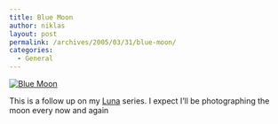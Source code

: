 ```yaml
---
title: Blue Moon
author: niklas
layout: post
permalink: /archives/2005/03/31/blue-moon/
categories:
  - General
---
```

<a href="http://saers.dk/~niklas/BlueMoon.jpg" class="broken_link"><img src="http://saers.dk/BlueMoon.jpg" alt="Blue Moon" /></a>

This is a follow up on my [Luna][1] series. I expect I&#8217;ll be photographing the moon every now and again

 [1]: http://blog.saers.com/archives/2004/12/18/luna/